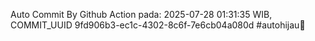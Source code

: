 Auto Commit By Github Action pada: 2025-07-28 01:31:35 WIB, COMMIT_UUID 9fd906b3-ec1c-4302-8c6f-7e6cb04a080d #autohijau🗿

